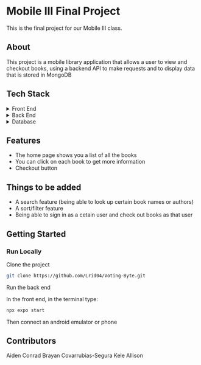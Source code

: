 # Mobile III Final Project

This is the final project for our Mobile III class.

## About

This project is a mobile library application that allows a user to view
and checkout books, using a backend API to make requests and to display
data that is stored in MongoDB

## Tech Stack

<details>
  <summary>Front End</summary>
  <ul>
    <li>React Native</li>
    <li>Expo</li>
  </ul>
</details>

<details>
  <summary>Back End</summary>
  <ul>
    <li>Java</li>
    <li>SpringBoot</li>
  </ul>
</details>

<details>
<summary>Database</summary>
  <ul>
    <li>MongoDB</li>
  </ul>
</details>

## Features

- The home page shows you a list of all the books
- You can click on each book to get more information
- Checkout button

## Things to be added

- A search feature (being able to look up certain book names or authors)
- A sort/filter feature
- Being able to sign in as a cetain user and check out books as that user

## Getting Started

### Run Locally

Clone the project
```bash
git clone https://github.com/Lrid04/Voting-Byte.git
```

Run the back end

In the front end, in the terminal type:

```bash
npx expo start
```

Then connect an android emulator or phone

## Contributors 

Aiden Conrad
Brayan Covarrubias-Segura
Kele Allison
